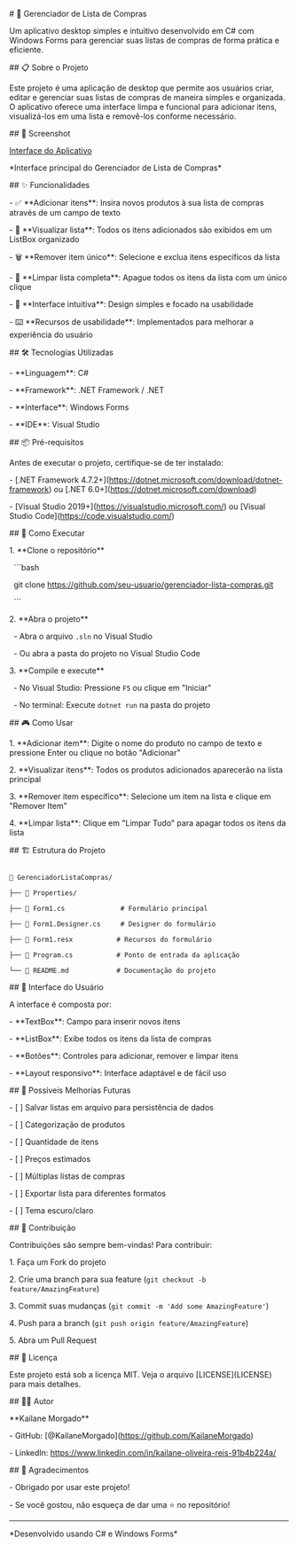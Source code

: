 \# 🛒 Gerenciador de Lista de Compras



Um aplicativo desktop simples e intuitivo desenvolvido em C# com Windows Forms para gerenciar suas listas de compras de forma prática e eficiente.



\## 📋 Sobre o Projeto



Este projeto é uma aplicação de desktop que permite aos usuários criar, editar e gerenciar suas listas de compras de maneira simples e organizada. O aplicativo oferece uma interface limpa e funcional para adicionar itens, visualizá-los em uma lista e removê-los conforme necessário.



\## 📸 Screenshot



[Interface do Aplicativo](print.jpg)



\*Interface principal do Gerenciador de Lista de Compras\*



\## ✨ Funcionalidades



\- ✅ \*\*Adicionar itens\*\*: Insira novos produtos à sua lista de compras através de um campo de texto

\- 📝 \*\*Visualizar lista\*\*: Todos os itens adicionados são exibidos em um ListBox organizado

\- 🗑️ \*\*Remover item único\*\*: Selecione e exclua itens específicos da lista

\- 🧹 \*\*Limpar lista completa\*\*: Apague todos os itens da lista com um único clique

\- 🎯 \*\*Interface intuitiva\*\*: Design simples e focado na usabilidade

\- ⌨️ \*\*Recursos de usabilidade\*\*: Implementados para melhorar a experiência do usuário



\## 🛠️ Tecnologias Utilizadas



\- \*\*Linguagem\*\*: C#

\- \*\*Framework\*\*: .NET Framework / .NET

\- \*\*Interface\*\*: Windows Forms

\- \*\*IDE\*\*: Visual Studio



\## 📦 Pré-requisitos



Antes de executar o projeto, certifique-se de ter instalado:



\- \[.NET Framework 4.7.2+](https://dotnet.microsoft.com/download/dotnet-framework) ou \[.NET 6.0+](https://dotnet.microsoft.com/download)

\- \[Visual Studio 2019+](https://visualstudio.microsoft.com/) ou \[Visual Studio Code](https://code.visualstudio.com/)



\## 🚀 Como Executar



1\. \*\*Clone o repositório\*\*

&nbsp;  ```bash

&nbsp;  git clone https://github.com/seu-usuario/gerenciador-lista-compras.git

&nbsp;  ```



2\. \*\*Abra o projeto\*\*

&nbsp;  - Abra o arquivo `.sln` no Visual Studio

&nbsp;  - Ou abra a pasta do projeto no Visual Studio Code



3\. \*\*Compile e execute\*\*

&nbsp;  - No Visual Studio: Pressione `F5` ou clique em "Iniciar"

&nbsp;  - No terminal: Execute `dotnet run` na pasta do projeto



\## 🎮 Como Usar



1\. \*\*Adicionar item\*\*: Digite o nome do produto no campo de texto e pressione Enter ou clique no botão "Adicionar"

2\. \*\*Visualizar itens\*\*: Todos os produtos adicionados aparecerão na lista principal

3\. \*\*Remover item específico\*\*: Selecione um item na lista e clique em "Remover Item"

4\. \*\*Limpar lista\*\*: Clique em "Limpar Tudo" para apagar todos os itens da lista



\## 🏗️ Estrutura do Projeto



```

📁 GerenciadorListaCompras/

├── 📁 Properties/

├── 📄 Form1.cs              # Formulário principal

├── 📄 Form1.Designer.cs     # Designer do formulário

├── 📄 Form1.resx           # Recursos do formulário

├── 📄 Program.cs           # Ponto de entrada da aplicação

└── 📄 README.md            # Documentação do projeto

```



\## 🎨 Interface do Usuário



A interface é composta por:

\- \*\*TextBox\*\*: Campo para inserir novos itens

\- \*\*ListBox\*\*: Exibe todos os itens da lista de compras

\- \*\*Botões\*\*: Controles para adicionar, remover e limpar itens

\- \*\*Layout responsivo\*\*: Interface adaptável e de fácil uso



\## 🔄 Possíveis Melhorias Futuras



\- \[ ] Salvar listas em arquivo para persistência de dados

\- \[ ] Categorização de produtos

\- \[ ] Quantidade de itens

\- \[ ] Preços estimados

\- \[ ] Múltiplas listas de compras

\- \[ ] Exportar lista para diferentes formatos

\- \[ ] Tema escuro/claro



\## 🤝 Contribuição



Contribuições são sempre bem-vindas! Para contribuir:



1\. Faça um Fork do projeto

2\. Crie uma branch para sua feature (`git checkout -b feature/AmazingFeature`)

3\. Commit suas mudanças (`git commit -m 'Add some AmazingFeature'`)

4\. Push para a branch (`git push origin feature/AmazingFeature`)

5\. Abra um Pull Request



\## 📝 Licença



Este projeto está sob a licença MIT. Veja o arquivo \[LICENSE](LICENSE) para mais detalhes.



\## 👨‍💻 Autor



\*\*Kailane Morgado\*\*

\- GitHub: \[@KailaneMorgado](https://github.com/KailaneMorgado)

\- LinkedIn: https://www.linkedin.com/in/kailane-oliveira-reis-91b4b224a/



\## 🌟 Agradecimentos



\- Obrigado por usar este projeto!

\- Se você gostou, não esqueça de dar uma ⭐ no repositório!



---



\*Desenvolvido usando C# e Windows Forms\*

